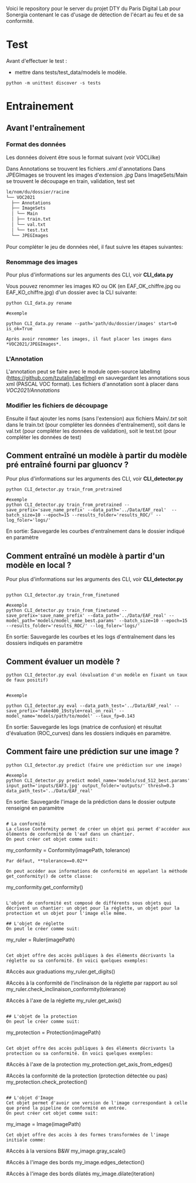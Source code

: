 Voici le repository pour le server du projet DTY du Paris Digital Lab pour Sonergia contenant le cas d'usage de détection de l'écart au feu et de sa conformité.

# Test

Avant d'effectuer le test :

- mettre dans tests/test_data/models le modèle.

```
python -m unittest discover -s tests
```

# Entrainement

## Avant l'entraînement

### Format des données

Les données doivent être sous le format suivant (voir VOCLilke)

Dans Annotations se trouvent les fichiers _.xml_ d'annotations
Dans JPEGImages se trouvent les images d'extension _.jpg_
Dans ImageSets/Main se trouvent le découpage en train, validation, test set

```bash
le/nom/du/dossier/racine
└── VOC2021
  ├── Annotations
  ├── ImageSets
  │ └── Main
  │ ├── train.txt
  │ └── val.txt
  │ └── test.txt
  └── JPEGImages
```

Pour compléter le jeu de données réel, il faut suivre les étapes suivantes:

### Renommage des images

Pour plus d'informations sur les arguments des CLI, voir **CLI_data.py**

Vous pouvez renommer les images KO ou OK (en EAF_OK_chiffre.jpg ou EAF_KO_chiffre.jpg) d'un dossier avec la CLI suivante:

```
python CLI_data.py rename

#exemple

python CLI_data.py rename --path='path/du/dossier/images' start=0 is_ok=True

Après avoir renommer les images, il faut placer les images dans *VOC2021/JPEGImages*.
```

### L'Annotation

L'annotation peut se faire avec le module open-source labelImg (https://github.com/tzutalin/labelImg) en sauvegardant les annotations sous xml (PASCAL VOC format).
Les fichiers d'annotation sont à placer dans _VOC2021/Annotations_

### Modifier les fichiers de découpage

Ensuite il faut ajouter les noms (sans l'extension) aux fichiers Main/_.txt_ soit dans le train.txt (pour compléter les données d'entraînement), soit dans le val.txt (pour compléter les données de validation), soit le test.txt (pour compléter les données de test)

## Comment entraîné un modèle à partir du modèle pré entraîné fourni par gluoncv ?

Pour plus d'informations sur les arguments des CLI, voir **CLI_detector.py**

```
python CLI_detector.py train_from_pretrained

#exemple
python CLI_detector.py train_from_pretrained --save_prefix='save_name_prefix' --data_path='../Data/EAF_real'  --batch_size=10 --epoch=15 --results_folder='results_ROC/' --log_foler='logs/'

```

En sortie:
Sauvegarde les courbes d'entraînement dans le dossier indiqué en paramètre

## Comment entraîné un modèle à partir d'un modèle en local ?

Pour plus d'informations sur les arguments des CLI, voir **CLI_detector.py**

```

python CLI_detector.py train_from_finetuned

#exemple
python CLI_detector.py train_from_finetuned --save_prefix='save_name_prefix' --data_path='../Data/EAF_real' --model_path='models/model_name_best.params' --batch_size=10 --epoch=15  --results_folder='results_ROC/' --log_foler='logs/'

```

En sortie:
Sauvegarde les courbes et les logs d'entraînement dans les dossiers indiqués en paramètre

## Comment évaluer un modèle ?

```
python CLI_detector.py eval (évaluation d'un modèle en fixant un taux de faux positif)


#exemple

python CLI_detector.py eval --data_path_test='../Data/EAF_real' --save_prefix='fake400_19style+real_on_real' --model_name='models/path/to/model' --taux_fp=0.143
```

En sortie:
Sauvegarde les logs (matrice de confusion) et résultat d'évaluation (ROC_curves) dans les dossiers indiqués en paramètre.

## Comment faire une prédiction sur une image ?

```
python CLI_detector.py predict (faire une prédiction sur une image)

#exemple
python CLI_detector.py predict model_name='models/ssd_512_best.params' input_path='inputs/EAF3.jpg' output_folder='outputs/' thresh=0.3 data_path_test='../Data/EAF_real'

```

En sortie:
Sauvegarde l'image de la prédiction dans le dossier outpute renseigné en paramètre

```

# La conformité
La classe Conformity permet de créer un objet qui permet d'accéder aux éléments de conformité de l'eaf dans un chantier.
On peut créer cet objet comme suit:
```

my_conformity = Conformity(imagePath, tolerance)

```
Par défaut, **tolerance==0.02**

On peut accéder aux informations de conformité en appelant la méthode get_conformity() de cette classe:
```

my_conformity.get_conformity()

```

L'objet de conformité est composé de différents sous objets qui décrivent un chantier: un objet pour la réglette, un objet pour la protection et un objet pour l'image elle même.

## L'objet de réglette
On peut le créer comme suit:
```

my_ruler = Ruler(imagePath)

```

Cet objet offre des accès publiques à des éléments décrivants la réglette ou sa conformité. En voici quelques exemples:
```

#Accès aux graduations
my_ruler.get_digits()

#Accès à la conformité de l'inclinaison de la réglette par rapport au sol
my_ruler.check_inclinaison_conformity(tolerance)

#Accès à l'axe de la réglette
my_ruler.get_axis()

```

## L'objet de la protection
On peut le créer comme suit:
```

my_protection = Protection(imagePath)

```

Cet objet offre des accès publiques à des éléments décrivants la protection ou sa conformité. En voici quelques exemples:
```

#Accès à l'axe de la protection
my_protection.get_axis_from_edges()

#Accès la conformité de la protection (protection détectée ou pas)
my_protection.check_protection()

```

## L'objet d'Image
Cet objet permet d'avoir une version de l'image correspondant à celle que prend la pipeline de conformité en entrée.
On peut créer cet objet comme suit:
```

my_image = Image(imagePath)

```
Cet objet offre des accès à des formes transformées de l'image initiale comme:
```

#Accès à la versions B&W
my_image.gray_scale()

#Accès à l'image des bords
my_image.edges_detection()

#Accès à l'image des bords dilatés
my_image.dilate(iteration)

```

```
